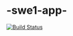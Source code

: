 # -swe1-app-
[![Build Status](https://travis-ci.com/hgersten-hash/swe1-app.svg?branch=main)](https://travis-ci.com/Hgersten-hash/swe1-app)
